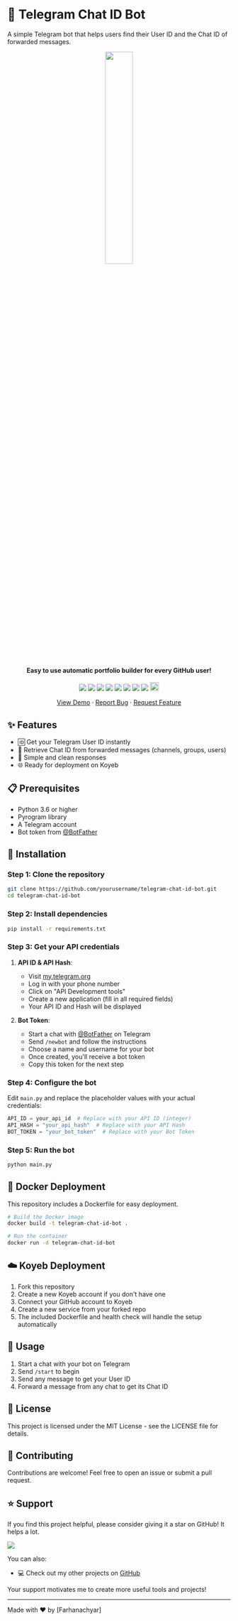 # 🤖 Telegram Chat ID Bot

A simple Telegram bot that helps users find their User ID and the Chat ID of forwarded messages.

<p align="center">
  <img src="https://user-images.githubusercontent.com/45073703/177566625-9b84e793-4559-4475-ba54-8d3d5f4123d4.png" width="35%">

  <h4 align="center">Easy to use automatic portfolio builder for every GitHub user!</h4>

  <p align="center">
    <a href="https://codeclimate.com/github/arifszn/gitprofile/maintainability"><img src="https://api.codeclimate.com/v1/badges/c60f42d7d0b61bd33e98/maintainability" /></a>
    <a href="https://github.com/arifszn/gitprofile/actions/workflows/test-deploy.yml"><img src="https://github.com/arifszn/gitprofile/actions/workflows/test-deploy.yml/badge.svg" /></a>
    <a href="https://github.com/arifszn/gitprofile/issues"><img src="https://img.shields.io/github/issues/arifszn/gitprofile"/></a>
    <a href="https://github.com/arifszn/gitprofile/stargazers"><img src="https://img.shields.io/github/stars/arifszn/gitprofile"/></a>
    <a href="https://github.com/arifszn/gitprofile/network/members"><img src="https://img.shields.io/github/forks/arifszn/gitprofile"/></a>
    <a href="https://github.com/arifszn/gitprofile/commits/main"><img src="https://img.shields.io/github/last-commit/arifszn/gitprofile/main"/></a>
    <a href="https://github.com/arifszn/gitprofile/blob/main/CONTRIBUTING.md"><img src="https://img.shields.io/badge/contributions-welcome-brightgreen.svg?style=flat"/></a>
    <a href="https://github.com/arifszn/gitprofile/blob/main/LICENSE"><img src="https://img.shields.io/github/license/arifszn/gitprofile"/></a>
    <a href="https://idx.google.com/import?url=https%3A%2F%2Fgithub.com%2Farifszn%2Fgitprofile"><picture>
        <source media="(prefers-color-scheme: dark)" srcset="https://cdn.idx.dev/btn/open_dark_20.svg">
        <source media="(prefers-color-scheme: light)" srcset="https://cdn.idx.dev/btn/open_light_20.svg">
        <img height="20" alt="Open in IDX" src="https://cdn.idx.dev/btn/open_purple_20.svg">
      </picture></a>
  </p>

  <p align="center">
    <a href="https://arifszn.github.io/gitprofile">View Demo</a>
    ·
    <a href="https://github.com/arifszn/gitprofile/issues">Report Bug</a>
    ·
    <a href="https://github.com/arifszn/gitprofile/discussions">Request Feature</a>
  </p>
</p>

## ✨ Features

- 🆔 Get your Telegram User ID instantly
- 📨 Retrieve Chat ID from forwarded messages (channels, groups, users)
- 🔄 Simple and clean responses
- 🌐 Ready for deployment on Koyeb

## 📋 Prerequisites

- Python 3.6 or higher
- Pyrogram library
- A Telegram account
- Bot token from [@BotFather](https://t.me/BotFather)

## 🚀 Installation

### Step 1: Clone the repository

```bash
git clone https://github.com/yourusername/telegram-chat-id-bot.git
cd telegram-chat-id-bot
```

### Step 2: Install dependencies

```bash
pip install -r requirements.txt
```

### Step 3: Get your API credentials

1. **API ID & API Hash**:
   - Visit [my.telegram.org](https://my.telegram.org/auth)
   - Log in with your phone number
   - Click on "API Development tools"
   - Create a new application (fill in all required fields)
   - Your API ID and Hash will be displayed

2. **Bot Token**:
   - Start a chat with [@BotFather](https://t.me/BotFather) on Telegram
   - Send `/newbot` and follow the instructions
   - Choose a name and username for your bot
   - Once created, you'll receive a bot token
   - Copy this token for the next step

### Step 4: Configure the bot

Edit `main.py` and replace the placeholder values with your actual credentials:

```python
API_ID = your_api_id  # Replace with your API ID (integer)
API_HASH = "your_api_hash"  # Replace with your API Hash
BOT_TOKEN = "your_bot_token"  # Replace with your Bot Token
```

### Step 5: Run the bot

```bash
python main.py
```

## 🐳 Docker Deployment

This repository includes a Dockerfile for easy deployment.

```bash
# Build the Docker image
docker build -t telegram-chat-id-bot .

# Run the container
docker run -d telegram-chat-id-bot
```

## ☁️ Koyeb Deployment

1. Fork this repository
2. Create a new Koyeb account if you don't have one
3. Connect your GitHub account to Koyeb
4. Create a new service from your forked repo
5. The included Dockerfile and health check will handle the setup automatically

## 📝 Usage

1. Start a chat with your bot on Telegram
2. Send `/start` to begin
3. Send any message to get your User ID
4. Forward a message from any chat to get its Chat ID

## 📄 License

This project is licensed under the MIT License - see the LICENSE file for details.

## 🤝 Contributing

Contributions are welcome! Feel free to open an issue or submit a pull request.

## ⭐ Support

If you find this project helpful, please consider giving it a star on GitHub! It helps a lot.

<a href="https://github.com/Farhanachyar/Chat-ID-Telegram-Bot/stargazers"><img src="https://img.shields.io/github/stars/farhanachyar/Chat-ID-Telegram-Bot"/></a>

You can also:
- 💻 Check out my other projects on [GitHub](https://github.com/farhanachyar)


Your support motivates me to create more useful tools and projects!

---

Made with ❤️ by [Farhanachyar]
